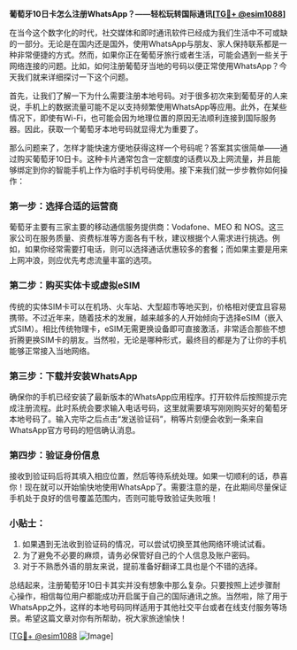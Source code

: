 **葡萄牙10日卡怎么注册WhatsApp？——轻松玩转国际通讯[[TG💪+ @esim1088](https://t.me/s/esim1088)]**

在当今这个数字化的时代，社交媒体和即时通讯软件已经成为我们生活中不可或缺的一部分。无论是在国内还是国外，使用WhatsApp与朋友、家人保持联系都是一种非常便捷的方式。然而，如果你正在葡萄牙旅行或者生活，可能会遇到一些关于网络连接的问题。比如，如何注册葡萄牙当地的号码以便正常使用WhatsApp？今天我们就来详细探讨一下这个问题。

首先，让我们了解一下为什么需要注册本地号码。对于很多初次来到葡萄牙的人来说，手机上的数据流量可能不足以支持频繁使用WhatsApp等应用。此外，在某些情况下，即使有Wi-Fi，也可能会因为地理位置的原因无法顺利连接到国际服务器。因此，获取一个葡萄牙本地号码就显得尤为重要了。

那么问题来了，怎样才能快速方便地获得这样一个号码呢？答案其实很简单——通过购买葡萄牙10日卡。这种卡片通常包含一定额度的话费以及上网流量，并且能够绑定到你的智能手机上作为临时手机号码使用。接下来我们就一步步教你如何操作：

### 第一步：选择合适的运营商
葡萄牙主要有三家主要的移动通信服务提供商：Vodafone、MEO 和 NOS。这三家公司在服务质量、资费标准等方面各有千秋，建议根据个人需求进行挑选。例如，如果你经常需要打电话，则可以选择通话优惠较多的套餐；而如果主要是用来上网冲浪，则应优先考虑流量丰富的选项。

### 第二步：购买实体卡或虚拟eSIM
传统的实体SIM卡可以在机场、火车站、大型超市等地买到，价格相对便宜且容易携带。不过近年来，随着技术的发展，越来越多的人开始倾向于选择eSIM（嵌入式SIM）。相比传统物理卡，eSIM无需更换设备即可直接激活，非常适合那些不想折腾更换SIM卡的朋友。当然啦，无论是哪种形式，最终目的都是为了让你的手机能够正常接入当地网络。

### 第三步：下载并安装WhatsApp
确保你的手机已经安装了最新版本的WhatsApp应用程序。打开软件后按照提示完成注册流程。此时系统会要求输入电话号码，这里就需要填写刚刚购买好的葡萄牙本地号码了。输入完毕之后点击“发送验证码”，稍等片刻便会收到一条来自WhatsApp官方号码的短信确认消息。

### 第四步：验证身份信息
接收到验证码后将其填入相应位置，然后等待系统处理。如果一切顺利的话，恭喜你！现在就可以开始愉快地使用WhatsApp了。需要注意的是，在此期间尽量保证手机处于良好的信号覆盖范围内，否则可能导致验证失败哦！

### 小贴士：
1. 如果遇到无法收到验证码的情况，可以尝试切换至其他网络环境试试看。
2. 为了避免不必要的麻烦，请务必保管好自己的个人信息及账户密码。
3. 对于不熟悉外语的朋友来说，提前准备好翻译工具也是个不错的选择。

总结起来，注册葡萄牙10日卡其实并没有想象中那么复杂。只要按照上述步骤耐心操作，相信每位用户都能成功开启属于自己的国际通讯之旅。当然啦，除了用于WhatsApp之外，这样的本地号码同样适用于其他社交平台或者在线支付服务等场景。希望这篇文章对你有所帮助，祝大家旅途愉快！

[[TG💪+ @esim1088](https://t.me/s/esim1088) ![Image](https://i.postimg.cc/4NQfJmqS/Snipaste-2025-05-13-00-14-12.png)]